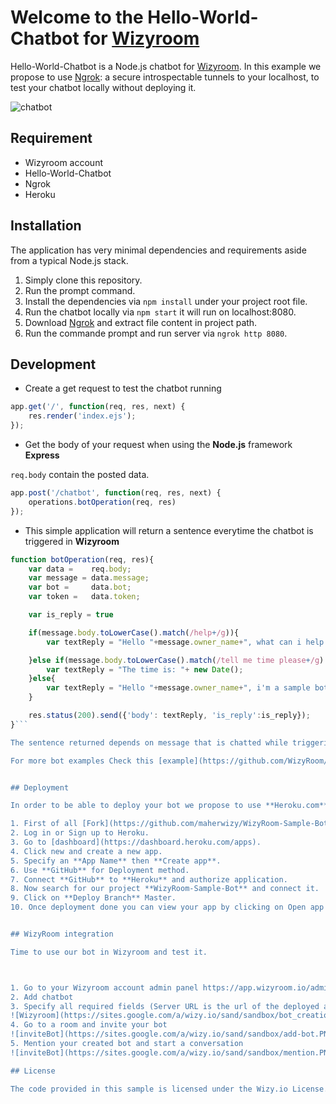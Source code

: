 # Welcome to the Hello-World-Chatbot for [Wizyroom](https://app.wizyroom.io/secured/login?next_uri=Lw%3D%3D)

Hello-World-Chatbot is a Node.js chatbot for [Wizyroom](https://app.wizyroom.io/secured/login?next_uri=Lw%3D%3D). 
In this example we propose to use [Ngrok](https://ngrok.com/download): a secure introspectable tunnels to your localhost, to test your chatbot locally without deploying it.

![chatbot](https://sites.google.com/a/wizy.io/sand/sandbox/chatbot.gif?attredirects=0)

## Requirement

* Wizyroom account
* Hello-World-Chatbot
* Ngrok
* Heroku

## Installation

The application has very minimal dependencies and requirements aside from a typical Node.js stack.

1. Simply clone this repository.
2. Run the prompt command.
3. Install the dependencies via `npm install` under your project root file.
4. Run the chatbot locally via `npm start` it will run on localhost:8080.
5. Download [Ngrok](https://ngrok.com/download) and extract file content in project path.
6. Run the commande prompt and run server via `ngrok http 8080`.

## Development

* Create a get request to test the chatbot running

```javascript
app.get('/', function(req, res, next) {
	res.render('index.ejs');
});
```

* Get the body of your request when using the **Node.js** framework **Express**

`req.body` contain the posted data.

```javascript
app.post('/chatbot', function(req, res, next) {
	operations.botOperation(req, res)
});
```

* This simple application will return a sentence everytime the chatbot is triggered in **Wizyroom**

```javascript
function botOperation(req, res){
	var data = 	  req.body;
	var message = data.message;
	var bot =     data.bot;
	var token =   data.token;

	var is_reply = true

	if(message.body.toLowerCase().match(/help+/g)){
		var textReply = "Hello "+message.owner_name+", what can i help you with.";

	}else if(message.body.toLowerCase().match(/tell me time please+/g) || message.body.toLowerCase().match(/time+/g)){
		var textReply = "The time is: "+ new Date();
	}else{
		var textReply = "Hello "+message.owner_name+", i'm a sample bot.";
	}

	res.status(200).send({'body': textReply, 'is_reply':is_reply});
}```

The sentence returned depends on message that is chatted while triggering the chatbot in Wizyroom. This message is captured and analysed by regular expressions.

For more bot examples Check this [example](https://github.com/WizyRoom/1.weather-chatbot) and learn how to retrieve data from external services.


## Deployment

In order to be able to deploy your bot we propose to use **Heroku.com**.

1. First of all [Fork](https://github.com/maherwizy/WizyRoom-Sample-Bot/wiki/_new#fork-destination-box) this project to your account
2. Log in or Sign up to Heroku.
3. Go to [dashboard](https://dashboard.heroku.com/apps).
4. Click new and create a new app.
5. Specify an **App Name** then **Create app**.
6. Use **GitHub** for Deployment method.
7. Connect **GitHub** to **Heroku** and authorize application.
8. Now search for our project **WizyRoom-Sample-Bot** and connect it.
9. Click on **Deploy Branch** Master.
10. Once deployment done you can view your app by clicking on Open app [example](https://hello-world-chatbot.herokuapp.com/)


## WizyRoom integration

Time to use our bot in Wizyroom and test it.



1. Go to your Wizyroom account admin panel https://app.wizyroom.io/admin/integrations/chatbots
2. Add chatbot
3. Specify all required fields (Server URL is the url of the deployed application on Heroku with **/chatbot** at the end of URLs) example : https://hello-world-chatbot.herokuapp.com/chatbot
![Wizyroom](https://sites.google.com/a/wizy.io/sand/sandbox/bot_creation.PNG?attredirects=0)
4. Go to a room and invite your bot
![inviteBot](https://sites.google.com/a/wizy.io/sand/sandbox/add-bot.PNG?attredirects=0)
5. Mention your created bot and start a conversation
![inviteBot](https://sites.google.com/a/wizy.io/sand/sandbox/mention.PNG?attredirects=0)

## License

The code provided in this sample is licensed under the Wizy.io License.